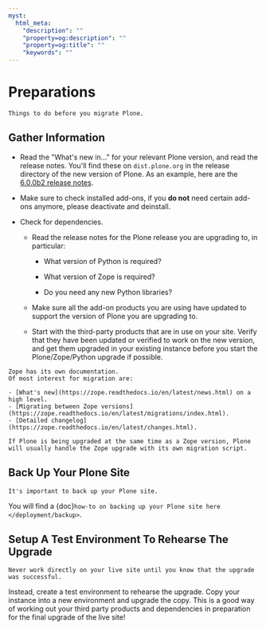 ```yaml
---
myst:
  html_meta:
    "description": ""
    "property=og:description": ""
    "property=og:title": ""
    "keywords": ""
---
```


# Preparations

```{admonition} Description
Things to do before you migrate Plone.
```

## Gather Information

- Read the "What's new in..." for your relevant Plone version, and read the release notes.
  You'll find these on `dist.plone.org` in the release directory of the new version of Plone.
  As an example, here are the [6.0.0b2 release notes](https://dist.plone.org/release/6.0.0b2/RELEASE-NOTES.md).

- Make sure to check installed add-ons, if you **do not** need certain add-ons anymore, please deactivate and deinstall.

- Check for dependencies.

  - Read the release notes for the Plone release you are upgrading to, in particular:

    - What version of Python is required?

    - What version of Zope is required?

    - Do you need any new Python libraries?

  - Make sure all the add-on products you are using have updated to support the version of Plone you are upgrading to.

  - Start with the third-party products that are in use on your site.
    Verify that they have been updated or verified to work on the new version, and get them upgraded in your existing instance before you start the Plone/Zope/Python upgrade if possible.


```{note}
Zope has its own documentation.
Of most interest for migration are:

- [What's new](https://zope.readthedocs.io/en/latest/news.html) on a high level.
- [Migrating between Zope versions](https://zope.readthedocs.io/en/latest/migrations/index.html).
- [Detailed changelog](https://zope.readthedocs.io/en/latest/changes.html).

If Plone is being upgraded at the same time as a Zope version, Plone will usually handle the Zope upgrade with its own migration script.
```

## Back Up Your Plone Site

```{note}
It's important to back up your Plone site.
```

You will find a {doc}`how-to on backing up your Plone site here </deployment/backup>`.

## Setup A Test Environment To Rehearse The Upgrade

```{note}
Never work directly on your live site until you know that the upgrade was successful.
```

Instead, create a test environment to rehearse the upgrade.
Copy your instance into a new environment and upgrade the copy.
This is a good way of working out your third party products and dependencies in preparation for the final upgrade of the live site!

